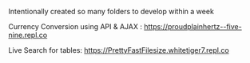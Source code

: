 Intentionally created so many folders to develop within a week 


Currency Conversion using API & AJAX : https://proudplainhertz--five-nine.repl.co

Live Search for tables: https://PrettyFastFilesize.whitetiger7.repl.co
